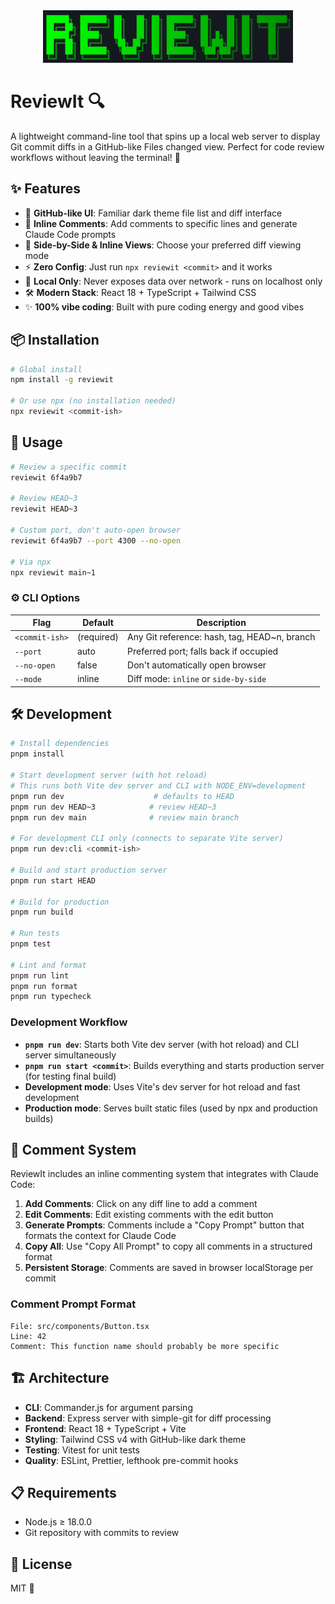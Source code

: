 <div align="center">
  <img src="public/logo.png" alt="ReviewIt" width="400">
</div>

# ReviewIt 🔍

A lightweight command-line tool that spins up a local web server to display Git commit diffs in a GitHub-like Files changed view. Perfect for code review workflows without leaving the terminal! 🚀

## ✨ Features

- 🌙 **GitHub-like UI**: Familiar dark theme file list and diff interface
- 💬 **Inline Comments**: Add comments to specific lines and generate Claude Code prompts
- 🔄 **Side-by-Side & Inline Views**: Choose your preferred diff viewing mode
- ⚡ **Zero Config**: Just run `npx reviewit <commit>` and it works
- 🔐 **Local Only**: Never exposes data over network - runs on localhost only
- 🛠️ **Modern Stack**: React 18 + TypeScript + Tailwind CSS
- ✨ **100% vibe coding**: Built with pure coding energy and good vibes

## 📦 Installation

```bash
# Global install
npm install -g reviewit

# Or use npx (no installation needed)
npx reviewit <commit-ish>
```

## 🚀 Usage

```bash
# Review a specific commit
reviewit 6f4a9b7

# Review HEAD~3
reviewit HEAD~3

# Custom port, don't auto-open browser
reviewit 6f4a9b7 --port 4300 --no-open

# Via npx
npx reviewit main~1
```

### ⚙️ CLI Options

| Flag           | Default    | Description                                  |
| -------------- | ---------- | -------------------------------------------- |
| `<commit-ish>` | (required) | Any Git reference: hash, tag, HEAD~n, branch |
| `--port`       | auto       | Preferred port; falls back if occupied       |
| `--no-open`    | false      | Don't automatically open browser             |
| `--mode`       | inline     | Diff mode: `inline` or `side-by-side`        |

## 🛠️ Development

```bash
# Install dependencies
pnpm install

# Start development server (with hot reload)
# This runs both Vite dev server and CLI with NODE_ENV=development
pnpm run dev                    # defaults to HEAD
pnpm run dev HEAD~3            # review HEAD~3
pnpm run dev main              # review main branch

# For development CLI only (connects to separate Vite server)
pnpm run dev:cli <commit-ish>

# Build and start production server
pnpm run start HEAD

# Build for production
pnpm run build

# Run tests
pnpm test

# Lint and format
pnpm run lint
pnpm run format
pnpm run typecheck
```

### Development Workflow

- **`pnpm run dev`**: Starts both Vite dev server (with hot reload) and CLI server simultaneously
- **`pnpm run start <commit>`**: Builds everything and starts production server (for testing final build)
- **Development mode**: Uses Vite's dev server for hot reload and fast development
- **Production mode**: Serves built static files (used by npx and production builds)

## 💬 Comment System

ReviewIt includes an inline commenting system that integrates with Claude Code:

1. **Add Comments**: Click on any diff line to add a comment
2. **Edit Comments**: Edit existing comments with the edit button
3. **Generate Prompts**: Comments include a "Copy Prompt" button that formats the context for Claude Code
4. **Copy All**: Use "Copy All Prompt" to copy all comments in a structured format
5. **Persistent Storage**: Comments are saved in browser localStorage per commit

### Comment Prompt Format

```
File: src/components/Button.tsx
Line: 42
Comment: This function name should probably be more specific
```

## 🏗️ Architecture

- **CLI**: Commander.js for argument parsing
- **Backend**: Express server with simple-git for diff processing
- **Frontend**: React 18 + TypeScript + Vite
- **Styling**: Tailwind CSS v4 with GitHub-like dark theme
- **Testing**: Vitest for unit tests
- **Quality**: ESLint, Prettier, lefthook pre-commit hooks

## 📋 Requirements

- Node.js ≥ 18.0.0
- Git repository with commits to review

## 📄 License

MIT 📝
